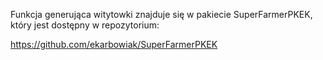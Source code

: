 Funkcja generująca witytowki znajduje się w pakiecie SuperFarmerPKEK, który jest dostępny w repozytorium:

https://github.com/ekarbowiak/SuperFarmerPKEK


